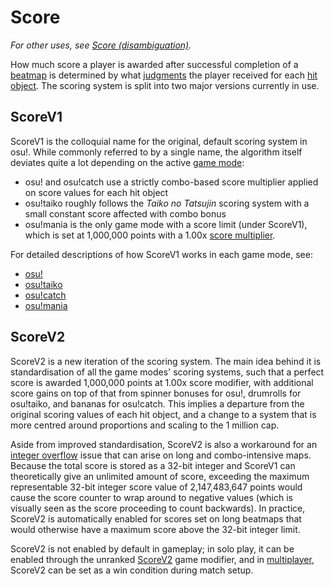 # Score

*For other uses, see [Score (disambiguation)](/wiki/Disambiguation/Score).*

How much score a player is awarded after successful completion of a [beatmap](/wiki/Beatmap) is determined by what [judgments](/wiki/Gameplay/Judgement) the player received for each [hit object](/wiki/Gameplay/Hit_object). The scoring system is split into two major versions currently in use.

## ScoreV1

ScoreV1 is the colloquial name for the original, default scoring system in osu!. While commonly referred to by a single name, the algorithm itself deviates quite a lot depending on the active [game mode](/wiki/Game_mode):

- osu! and osu!catch use a strictly combo-based score multiplier applied on score values for each hit object
- osu!taiko roughly follows the *Taiko no Tatsujin* scoring system with a small constant score affected with combo bonus
- osu!mania is the only game mode with a score limit (under ScoreV1), which is set at 1,000,000 points with a 1.00x [score multiplier](/wiki/Gameplay/Game_modifier/Score_multiplier).

For detailed descriptions of how ScoreV1 works in each game mode, see:

- [osu!](ScoreV1/osu!)
- [osu!taiko](ScoreV1/osu!taiko)
- [osu!catch](ScoreV1/osu!catch)
- [osu!mania](ScoreV1/osu!mania)

## ScoreV2

ScoreV2 is a new iteration of the scoring system. The main idea behind it is standardisation of all the game modes' scoring systems, such that a perfect score is awarded 1,000,000 points at 1.00x score modifier, with additional score gains on top of that from spinner bonuses for osu!, drumrolls for osu!taiko, and bananas for osu!catch. This implies a departure from the original scoring values of each hit object, and a change to a system that is more centred around proportions and scaling to the 1 million cap.

Aside from improved standardisation, ScoreV2 is also a workaround for an [integer overflow](https://en.wikipedia.org/wiki/Integer_overflow) issue that can arise on long and combo-intensive maps. Because the total score is stored as a 32-bit integer and ScoreV1 can theoretically give an unlimited amount of score, exceeding the maximum representable 32-bit integer score value of 2,147,483,647 points would cause the score counter to wrap around to negative values (which is visually seen as the score proceeding to count backwards). In practice, ScoreV2 is automatically enabled for scores set on long beatmaps that would otherwise have a maximum score above the 32-bit integer limit.

ScoreV2 is not enabled by default in gameplay; in solo play, it can be enabled through the unranked [ScoreV2](/wiki/Game_modifier/ScoreV2) game modifier, and in [multiplayer](/wiki/Gameplay/Multiplayer), ScoreV2 can be set as a win condition during match setup.
